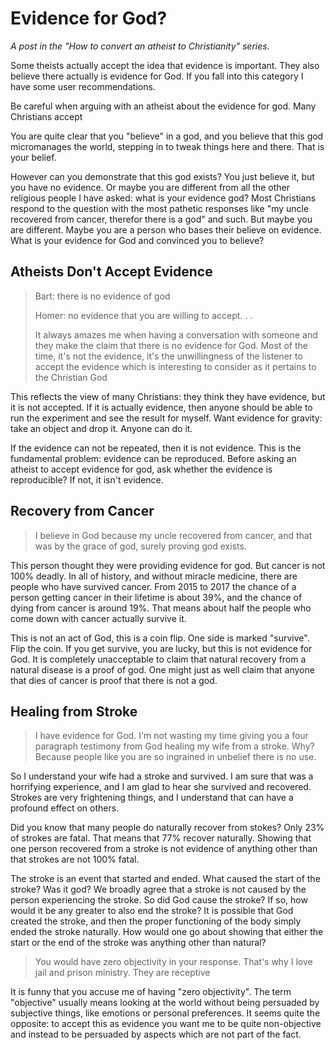 # Evidence for God?

_A post in the "How to convert an atheist to Christianity" series._

Some theists actually accept the idea that evidence is important. They also believe there actually is evidence for God.  If you fall into this category I have some user recommendations.

Be careful when arguing with an atheist about the evidence for god.  Many Christians accept

You are quite clear that you "believe" in a god, and you believe that this god micromanages the world, stepping in to tweak things here and there. That is your belief.

However can you demonstrate that this god exists? You just believe it, but you have no evidence. Or maybe you are different from all the other religious people I have asked: what is your evidence god? Most Christians respond to the question with the most pathetic responses like "my uncle recovered from cancer, therefor there is a god" and such. But maybe you are different. Maybe you are a person who bases their believe on evidence. What is your evidence for God and convinced you to believe?

## Atheists Don't Accept Evidence

>  Bart: there is no evidence of god
>
> Homer: no evidence that you are willing to accept. . .
>
> It always amazes me when having a conversation with someone and they make the claim that there is no evidence for God. Most of the time, it's not the evidence, it's the unwillingness of the listener to accept the evidence which is interesting to consider  as it pertains to the Christian God

This reflects the view of many Christians: they think they have evidence, but it is not accepted.  If it is actually evidence, then anyone should be able to run the experiment and see the result for myself.  Want evidence for gravity:  take an object and drop it.  Anyone can do it.

If the evidence can not be repeated, then it is not evidence.  This is the fundamental problem: evidence can be reproduced.  Before asking an atheist to accept evidence for god, ask whether the evidence is reproducible?  If not, it isn't evidence.

## Recovery from Cancer

> I believe in God because my uncle recovered from cancer, and that was by the grace of god, surely proving god exists.

This person thought they were providing evidence for god. But cancer is not 100% deadly. In all of history, and without miracle medicine, there are people who have survived cancer. From 2015 to 2017 the chance of a person getting cancer in their lifetime is about 39%, and the chance of dying from cancer is around 19%. That means about half the people who come down with cancer actually survive it.  

This is not an act of God, this is a coin flip.  One side is marked "survive". Flip the coin. If you get survive, you are lucky, but this is not evidence for God.  It is completely unacceptable to claim that natural recovery from a natural disease is a proof of god. One might just as well claim that anyone that dies of cancer is proof that there is not a god. 

## Healing from Stroke

> I have evidence for God.  I'm not wasting my time giving you a four paragraph testimony from God healing my wife from a stroke. Why? Because people like you are so ingrained in unbelief there is no use. 

So I understand your wife had a stroke and survived. I am sure that was a horrifying experience, and I am glad to hear she survived and recovered.  Strokes are very frightening things, and I understand that can have a profound effect on others.  

Did you know that many people do naturally recover from stokes?  Only 23% of strokes are fatal. That means that 77% recover naturally.  Showing that one person recovered from a stroke is not evidence of anything other than that strokes are not 100% fatal.

The stroke is an event that started and ended. What caused the start of the stroke?  Was it god?  We broadly agree that a stroke is not caused by the person experiencing the stroke.  So did God cause the stroke?  If so, how would it be any greater to also end the stroke?  It is possible that God created the stroke, and then the proper functioning of the body simply ended the stroke naturally.   How would one go about showing that either the start or the end of the stroke was anything other than natural?

> You would have zero objectivity in your response. That's why I love jail and prison ministry. They are receptive

It is funny that you accuse me of having "zero objectivity". The term "objective" usually means looking at the world without being persuaded by subjective things, like emotions or personal preferences. It seems quite the opposite: to accept this as evidence you want me to be quite non-objective and instead to be persuaded by aspects which are not part of the fact.
























